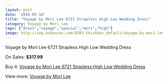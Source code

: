 ```yaml
---
layout: post
date: '2018-05-14'
title: "Voyage by Mori Lee 6721 Strapless High Low Wedding Dress"
category: Voyage by Mori Lee
tags: ["dress","voyage","special","mori","high"]
image: http://img.eudances.com/8383-thickbox_default/voyage-by-mori-lee-6721-strapless-high-low-wedding-dress.jpg
---
```

Voyage by Mori Lee 6721 Strapless High Low Wedding Dress

On Sales: **$317.99**
<a href="https://www.eudances.com/en/voyage-by-mori-lee/2874-voyage-by-mori-lee-6721-strapless-high-low-wedding-dress.html"><amp-img layout="responsive" width="600" height="600" src="//img.eudances.com/8383-thickbox_default/voyage-by-mori-lee-6721-strapless-high-low-wedding-dress.jpg" alt="Voyage by Mori Lee 6721 Strapless High Low Wedding Dress 0" /></a>
<a href="https://www.eudances.com/en/voyage-by-mori-lee/2874-voyage-by-mori-lee-6721-strapless-high-low-wedding-dress.html"><amp-img layout="responsive" width="600" height="600" src="//img.eudances.com/8386-thickbox_default/voyage-by-mori-lee-6721-strapless-high-low-wedding-dress.jpg" alt="Voyage by Mori Lee 6721 Strapless High Low Wedding Dress 1" /></a>
<a href="https://www.eudances.com/en/voyage-by-mori-lee/2874-voyage-by-mori-lee-6721-strapless-high-low-wedding-dress.html"><amp-img layout="responsive" width="600" height="600" src="//img.eudances.com/8385-thickbox_default/voyage-by-mori-lee-6721-strapless-high-low-wedding-dress.jpg" alt="Voyage by Mori Lee 6721 Strapless High Low Wedding Dress 2" /></a>
<a href="https://www.eudances.com/en/voyage-by-mori-lee/2874-voyage-by-mori-lee-6721-strapless-high-low-wedding-dress.html"><amp-img layout="responsive" width="600" height="600" src="//img.eudances.com/8384-thickbox_default/voyage-by-mori-lee-6721-strapless-high-low-wedding-dress.jpg" alt="Voyage by Mori Lee 6721 Strapless High Low Wedding Dress 3" /></a>

Buy it: [Voyage by Mori Lee 6721 Strapless High Low Wedding Dress](https://www.eudances.com/en/voyage-by-mori-lee/2874-voyage-by-mori-lee-6721-strapless-high-low-wedding-dress.html "Voyage by Mori Lee 6721 Strapless High Low Wedding Dress")

View more: [Voyage by Mori Lee](https://www.eudances.com/en/47-voyage-by-mori-lee "Voyage by Mori Lee")